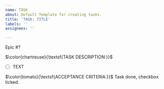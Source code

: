 ```yaml
---
name: TASK
about: Default Template for creating tasks.
title: 'TASK: TITLE'
labels: ''
assignees: ''

---
```


Epic #?

$\color{chartreuse}{\textsf{TASK DESCRIPTION:}}$
* [ ] TEXT

$\color{tomato}{\textsf{ACCEPTANCE CRITERIA:}}$ Task done, checkbox ticked.
